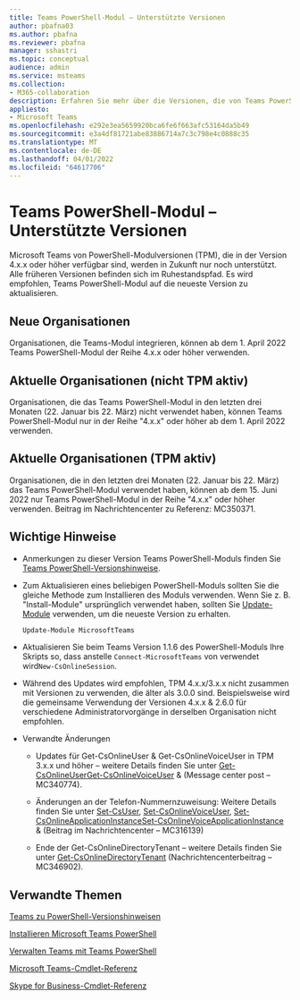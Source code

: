 ```yaml
---
title: Teams PowerShell-Modul – Unterstützte Versionen
author: pbafna03
ms.author: pbafna
ms.reviewer: pbafna
manager: sshastri
ms.topic: conceptual
audience: admin
ms.service: msteams
ms.collection:
- M365-collaboration
description: Erfahren Sie mehr über die Versionen, die von Teams PowerShell-Modul unterstützt werden, das für die Verwaltung von Microsoft Teams.
appliesto:
- Microsoft Teams
ms.openlocfilehash: e292e3ea5659920bca6fe6f663afc53164da5b49
ms.sourcegitcommit: e3a4df81721abe83886714a7c3c798e4c0888c35
ms.translationtype: MT
ms.contentlocale: de-DE
ms.lasthandoff: 04/01/2022
ms.locfileid: "64617706"
---
```

# <a name="teams-powershell-module---supported-versions"></a>Teams PowerShell-Modul – Unterstützte Versionen

Microsoft Teams von PowerShell-Modulversionen (TPM), die in der Version 4.x.x oder höher verfügbar sind, werden in Zukunft nur noch unterstützt. Alle früheren Versionen befinden sich im Ruhestandspfad. Es wird empfohlen, Teams PowerShell-Modul auf die neueste Version zu aktualisieren.



## <a name="new-organizations"></a>Neue Organisationen

Organisationen, die Teams-Modul integrieren, können ab dem 1. April 2022 Teams PowerShell-Modul der Reihe 4.x.x oder höher verwenden.



## <a name="current-organizations-non-tpm-active"></a>Aktuelle Organisationen (nicht TPM aktiv)

Organisationen, die das Teams PowerShell-Modul in den letzten drei Monaten (22. Januar bis 22. März) nicht verwendet haben, können Teams PowerShell-Modul nur in der Reihe "4.x.x" oder höher ab dem 1. April 2022 verwenden.



## <a name="current-organizations-tpm-active"></a>Aktuelle Organisationen (TPM aktiv)

Organisationen, die in den letzten drei Monaten (22. Januar bis 22. März) das Teams PowerShell-Modul verwendet haben, können ab dem 15. Juni 2022 nur Teams PowerShell-Modul in der Reihe "4.x.x" oder höher verwenden. Beitrag im Nachrichtencenter zu Referenz: MC350371. 



## <a name="important-notes"></a>Wichtige Hinweise

- Anmerkungen zu dieser Version Teams PowerShell-Moduls finden Sie [Teams PowerShell-Versionshinweise](teams-powershell-release-notes.md).

- Zum Aktualisieren eines beliebigen PowerShell-Moduls sollten Sie die gleiche Methode zum Installieren des Moduls verwenden. Wenn Sie z. B. "Install-Module" ursprünglich verwendet haben, sollten Sie [Update-Module](/powershell/module/powershellget/update-module) verwenden, um die neueste Version zu erhalten.  

  ```powershell
  Update-Module MicrosoftTeams
  ```

-   Aktualisieren Sie beim Teams Version 1.1.6 des PowerShell-Moduls Ihre Skripts so, dass anstelle `Connect-MicrosoftTeams` von verwendet wird`New-CsOnlineSession`.

-   Während des Updates wird empfohlen, TPM 4.x.x/3.x.x nicht zusammen mit Versionen zu verwenden, die älter als 3.0.0 sind. Beispielsweise wird die gemeinsame Verwendung der Versionen 4.x.x & 2.6.0 für verschiedene Administratorvorgänge in derselben Organisation nicht empfohlen. 

- Verwandte Änderungen
  * Updates für Get-CsOnlineUser & Get-CsOnlineVoiceUser in TPM 3.x.x und höher – weitere Details finden Sie unter [Get-CsOnlineUserGet-CsOnlineVoiceUser](/powershell/module/skype/get-csonlineuser) &  (Message center post – MC340774).[](/powershell/module/skype/get-csonlinevoiceuser)

  * Änderungen an der Telefon-Nummernzuweisung: Weitere Details finden Sie unter [Set-CsUser](/powershell/module/skype/set-csuser), [Set-CsOnlineVoiceUser](/powershell/module/skype/set-csonlinevoiceuser), [Set-CsOnlineApplicationInstanceSet-CsOnlineVoiceApplicationInstance](/powershell/module/skype/set-csonlineapplicationinstance) &  (Beitrag im Nachrichtencenter – MC316139)[](/powershell/module/skype/set-csonlinevoiceapplicationinstance)

  * Ende der Get-CsOnlineDirectoryTenant – weitere Details finden Sie unter [Get-CsOnlineDirectoryTenant](/powershell/module/skype/get-csonlinedirectorytenant) (Nachrichtencenterbeitrag – MC346902).



## <a name="related-topics"></a>Verwandte Themen

[Teams zu PowerShell-Versionshinweisen](teams-powershell-release-notes.md)

[Installieren Microsoft Teams PowerShell](teams-powershell-install.md)

[Verwalten Teams mit Teams PowerShell](teams-powershell-managing-teams.md)

[Microsoft Teams-Cmdlet-Referenz](/powershell/module/teams) 

[Skype for Business-Cmdlet-Referenz](/powershell/module/skype) 
